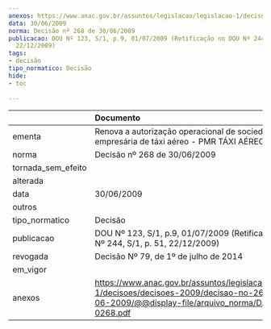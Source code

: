 ```yaml
---
anexos: https://www.anac.gov.br/assuntos/legislacao/legislacao-1/decisoes/decisoes-2009/decisao-no-268-de-30-06-2009/@@display-file/arquivo_norma/DA2009-0268.pdf
data: 30/06/2009
norma: Decisão nº 268 de 30/06/2009
publicacao: DOU Nº 123, S/1, p.9, 01/07/2009 (Retificação no DOU Nº 244, S/1, p. 51,
  22/12/2009)
tags:
- decisão
tipo_normatico: Decisão
hide: 
- toc 
 
---
```


|                    | Documento                                                                                                                                                 |
|:-------------------|:----------------------------------------------------------------------------------------------------------------------------------------------------------|
| ementa             | Renova a autorização operacional de sociedade empresária de táxi aéreo - PMR TÁXI AÉREO LTDA.                                                             |
| norma              | Decisão nº 268 de 30/06/2009                                                                                                                              |
| tornada_sem_efeito |                                                                                                                                                           |
| alterada           |                                                                                                                                                           |
| data               | 30/06/2009                                                                                                                                                |
| outros             |                                                                                                                                                           |
| tipo_normatico     | Decisão                                                                                                                                                   |
| publicacao         | DOU Nº 123, S/1, p.9, 01/07/2009 (Retificação no DOU Nº 244, S/1, p. 51, 22/12/2009)                                                                      |
| revogada           | Decisão Nº 79, de 1º de julho de 2014                                                                                                                     |
| em_vigor           |                                                                                                                                                           |
| anexos             | https://www.anac.gov.br/assuntos/legislacao/legislacao-1/decisoes/decisoes-2009/decisao-no-268-de-30-06-2009/@@display-file/arquivo_norma/DA2009-0268.pdf |